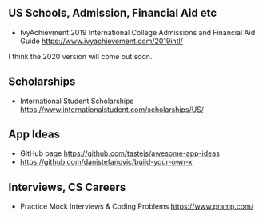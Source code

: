 ## US Schools, Admission, Financial Aid etc

* IvyAchievment 2019 International College Admissions and Financial Aid Guide https://www.ivyachievement.com/2019intl/

I think the 2020 version will come out soon.

## Scholarships

* International Student Scholarships https://www.internationalstudent.com/scholarships/US/

## App Ideas

* GitHub page https://github.com/tastejs/awesome-app-ideas
* https://github.com/danistefanovic/build-your-own-x

## Interviews, CS Careers

* Practice Mock Interviews & Coding Problems https://www.pramp.com/
